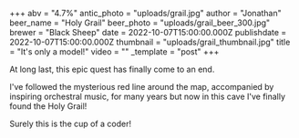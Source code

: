 +++
abv = "4.7%"
antic_photo = "uploads/grail.jpg"
author = "Jonathan"
beer_name = "Holy Grail"
beer_photo = "uploads/grail_beer_300.jpg"
brewer = "Black Sheep"
date = 2022-10-07T15:00:00.000Z
publishdate = 2022-10-07T15:00:00.000Z
thumbnail = "uploads/grail_thumbnail.jpg"
title = "It's only a model!"
video = ""
_template = "post"
+++

At long last, this epic quest has finally come to an end. 

I've followed the mysterious red line around the map, accompanied by inspiring orchestral music, for many years but now in this cave I've finally found the Holy Grail! 

Surely this is the cup of a coder!
